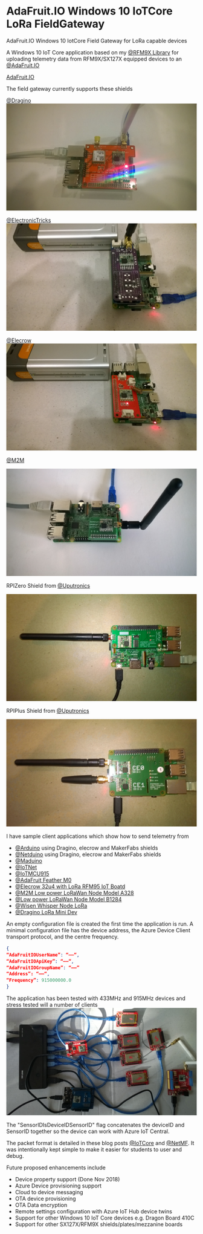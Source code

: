 # AdaFruit.IO Windows 10 IoTCore LoRa FieldGateway
AdaFruit.IO Windows 10 IotCore Field Gateway for LoRa capable devices

A Windows 10 IoT Core application based on my [@RFM9X Library](https://github.com/KiwiBryn/RFM9XLoRa-NetMF) for uploading telemetry data from RFM9X/SX127X equipped devices to an [@AdaFruit.IO](https://io.adafruit.com/)

[AdaFruit.IO](AdaFruit.IO.LoRaScreenShot.png)

The field gateway currently supports these shields

[@Dragino](http://www.dragino.com/products/lora/item/106-lora-gps-hat.html)
![LoRa GPS HAT for Raspberry Pi](DraginoRPILoRaGPSShield.jpg)

[@ElectronicTricks](https://www.tindie.com/products/electronictrik/loralorawan-shield-for-raspberry-pi-zero-and-pi3)
![Lora/LoraWan shield for Raspberry Pi Zero and PI3](ElectronicTricksLoraShield.jpg)

[@Elecrow](https://www.elecrow.com/lora-rfm95-iot-board-for-rpi.html)
![Lora RFM95 IOT Board for RPI](ElecrowLoRaShield.jpg)

[@M2M](https://www.tindie.com/products/m2m/1-channel-lorawan-gateway-shield-for-raspberry-pi)

![1 Channel LoRaWan Gateway Shield for Raspberry Pi](M2MLoRaShield.jpg)

RPIZero Shield from [@Uputronics](https://store.uputronics.com/index.php?route=product/product&path=61&product_id=91)

![Raspberry PiZero LoRa(TM) Expansion Board](UputronicsRPIZeroShield.jpg)

RPIPlus Shield from [@Uputronics](https://store.uputronics.com/index.php?route=product/product&path=61&product_id=68)

![Raspberry Pi+ LoRa(TM) Expansion Board](UputronicsRPIPlusShield.jpg)

I have sample client applications which show how to send telemetry from
* [@Arduino](https://blog.devmobile.co.nz/2018/09/05/arduino-payload-addressing-client/) using Dragino, elecrow and MakerFabs shields
* [@Netduino](https://blog.devmobile.co.nz/2018/09/17/netduino-lora-radio-433-868-915-mhz-payload-addressing-client/) using Dragino, elecrow and MakerFabs shields
* [@Maduino](https://blog.devmobile.co.nz/2018/09/15/maduino-lora-radio-868mhz/)
* [@IoTNet](https://blog.devmobile.co.nz/2018/09/20/iot-net-lora-radio-915-mhz-payload-addressing-client/)
* [@IoTMCU915](https://blog.devmobile.co.nz/2018/09/18/lora-radio-node-v1-0-868-915mhz-payload-addressing-client/)
* [@AdaFruit Feather M0](https://blog.devmobile.co.nz/2018/09/23/adafruit-feather-m0-rfm95-lora-radio-payload-addressing-client/)
* [@Elecrow 32u4 with LoRa RFM95 IoT Boatd](https://blog.devmobile.co.nz/2018/09/19/32u4-with-lora-rfm95-iot-board-payload-addressing-client/)
* [@M2M Low power LoRaWan Node Model A328](https://blog.devmobile.co.nz/2018/09/14/low-power-lorawan-node-model-a328-payload-addressing-client/)
* [@Low power LoRaWan Node Model B1284](https://blog.devmobile.co.nz/2018/09/16/low-power-lorawan-node-model-b1248-payload-addressing-client/)
* [@Wisen Whisper Node LoRa](https://blog.devmobile.co.nz/2018/09/24/wisen-whisper-node-lora-915-mhz-payload-addressing-client/)
* [@Dragino LoRa Mini Dev](https://blog.devmobile.co.nz/2018/09/13/dragino-loraminidev-payload-addressing-client/)

An empty configuration file is created the first time the application is run. A minimal configuration file has the device address, the Azure Device Client transport protocol, and the centre frequency.

```Json
{
“AdaFruitIOUserName”: “——“,
“AdaFruitIOApiKey”: “——“,
“AdaFruitIOGroupName”: “——”
“Address”: “——“,
“Frequency”: 915000000.0
}
```

The application has been tested with 433MHz and 915MHz devices and stress tested will a number of clients
![Stress tester](LoRaStress.jpg)

The "SensorIDIsDeviceIDSensorID" flag concatenates the deviceID and SensorID together so the device can work with Azure IoT Central.

The packet format is detailed in these blog posts [@IoTCore](https://blog.devmobile.co.nz/2018/09/03/rfm9x-iotcore-payload-addressing/) and [@NetMF](https://blog.devmobile.co.nz/2018/09/04/rfm9x-netmf-payload-addressing/). It was intentionally kept simple to make it easier for students to user and debug.

Future proposed enhancements include
  * Device property support (Done Nov 2018)
  * Azure Device provisioning support
  * Cloud to device messaging
  * OTA device provisioning
  * OTA Data encryption
  * Remote settings configuration with Azure IoT Hub device twins
  * Support for other Windows 10 IoT Core devices e.g. Dragon Board 410C
  * Support for other SX127X/RFM9X shields/plates/mezzanine boards
